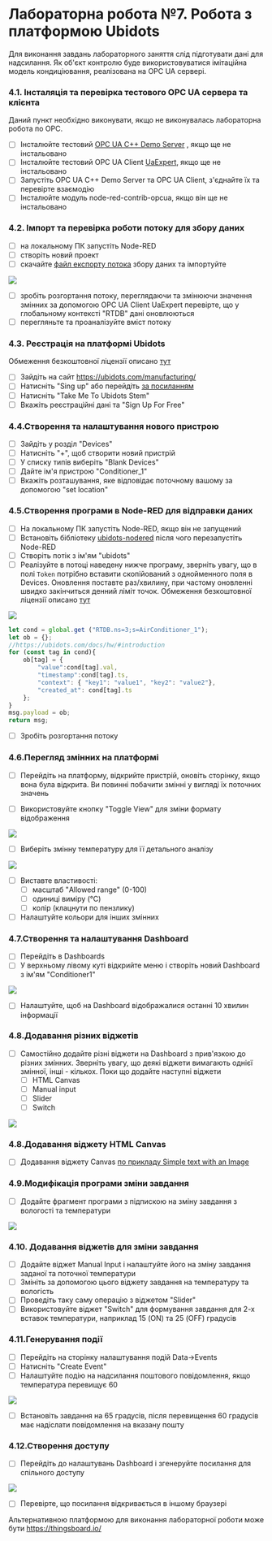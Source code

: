 # Лабораторна робота №7. Робота з платформою Ubidots 

Для виконання завдань лабораторного заняття слід підготувати дані для надсилання. Як об'єкт контролю буде використовуватися імітаційна модель кондиціювання, реалізована на OPC UA сервері. 

### 4.1. Інсталяція та перевірка тестового OPC UA сервера та клієнта

Даний пункт необхідно виконувати, якщо не виконувалась лабораторна робота по OPC.

- [ ] Інсталюйте тестовий [OPC UA C++ Demo Server](https://www.unified-automation.com/downloads/opc-ua-servers.html) , якщо ще не інстальовано
- [ ] Інсталюйте тестовий OPC UA Client [UaExpert](https://www.unified-automation.com/downloads/opc-ua-clients.html), якщо ще не інстальовано
- [ ] Запустіть OPC UA C++ Demo Server та OPC UA Client, з'єднайте їх та перевірте взаємодію
- [ ] Інсталюйте модуль node-red-contrib-opcua, якщо він ще не інстальовано

### 4.2. Імпорт та перевірка роботи потоку для збору даних

- [ ] на локальному ПК запустіть Node-RED
- [ ] створіть новий проект
- [ ] скачайте [файл експорту потока](https://drive.google.com/file/d/1sG11-TY4EOX3Sk9N1mJyQCGGNj01NExx/view) збору даних та імпортуйте

![](media0/1.png)

- [ ] зробіть розгортання потоку, переглядаючи та змінюючи значення змінних за допомогою OPC UA Client UaExpert перевірте, що у глобальному контексті "RTDB" дані оновлюються
- [ ] перегляньте та проаналізуйте вміст потоку

### 4.3. Реєстрація на платформі Ubidots

Обмеження безкоштовної ліцензії описано [тут](https://help.ubidots.com/en/articles/639806-what-is-the-difference-between-ubidots-and-ubidots-stem)

- [ ] Зайдіть на сайт  <https://ubidots.com/manufacturing/>
- [ ] Натисніть "Sing up" або перейдіть [за посиланням](https://industrial.ubidots.com/accounts/signup_industrial/)
- [ ] Натисніть "Take Me To Ubidots Stem"
- [ ] Вкажіть реєстраційні дані та "Sign Up For Free"

### 4.4.Створення та налаштування нового пристрою

- [ ] Зайдіть у розділ "Devices"
- [ ] Натисніть "+", щоб створити новий пристрій
- [ ] У списку типів виберіть "Blank Devices"
- [ ] Дайте ім'я пристрою "Conditioner_1"
- [ ] Вкажіть розташування, яке відповідає поточному вашому за допомогою "set location"

### 4.5.Створення програми в Node-RED для відправки даних

- [ ] На локальному ПК запустіть Node-RED, якщо він не запущений
- [ ] Встановіть бібліотеку [ubidots-nodered](https://flows.nodered.org/node/ubidots-nodered) після чого перезапустіть Node-RED
- [ ] Створіть потік з ім'ям "ubidots"
- [ ] Реалізуйте в потоці наведену нижче програму, зверніть увагу, що в полі `Token` потрібно вставити скопійований з однойменного поля в Devices. Оновлення поставте раз/хвилину, при частому оновленні швидко закінчиться денний ліміт точок. Обмеження безкоштовної ліцензії описано [тут](https://help.ubidots.com/en/articles/639806-what-is-the-difference-between-ubidots-and-ubidots-stem)    

 ![](media0/31.png)  

```js
let cond = global.get ("RTDB.ns=3;s=AirConditioner_1");
let ob = {};
//https://ubidots.com/docs/hw/#introduction
for (const tag in cond){
    ob[tag] = {
        "value":cond[tag].val,
        "timestamp":cond[tag].ts,
        "context": { "key1": "value1", "key2": "value2"}, 
        "created_at": cond[tag].ts
    };
}
msg.payload = ob;
return msg;  
```

- [ ] Зробіть розгортання потоку

### 4.6.Перегляд змінних на платформі 

- [ ] Перейдіть на платформу, відкрийте пристрій, оновіть сторінку, якщо вона була відкрита. Ви повинні побачити змінні у вигляді їх поточних значень

- [ ] Використовуйте кнопку "Toggle View" для зміни формату відображення

![](media0/32.png) 

- [ ] Виберіть змінну температуру для її детального аналізу 

![](media0/33.png)

- [ ] Виставте властивості:
  - [ ] масштаб "Allowed range" (0-100)
  - [ ] одиниці виміру  (°С)
  - [ ] колір (клацнути по пензлику)
- [ ] Налаштуйте кольори для інших змінних  

### 4.7.Створення та налаштування Dashboard 

- [ ] Перейдіть в Dashboards
- [ ] У верхньому лівому куті відкрийте меню і створіть новий Dashboard з ім'ям "Conditioner1"

![](media0/34.png)

- [ ] Налаштуйте, щоб на Dashboard відображалися останні 10 хвилин інформації

### 4.8.Додавання різних віджетів

- [ ] Самостійно додайте різні віджети на Dashboard з прив'язкою до різних змінних. Зверніть увагу, що деякі віджети вимагають однієї змінної, інші - кількох. Поки що додайте наступні віджети
  - [ ] HTML Canvas
  - [ ] Manual input
  - [ ] Slider
  - [ ] Switch

![](media0/35.png)

### 4.8.Додавання віджету HTML Canvas

- [ ] Додавання віджету Canvas  [по прикладу Simple text with an Image](https://help.ubidots.com/en/articles/754634-html-canvas-widget-examples)

### 4.9.Модифікація програми зміни завдання

- [ ] Додайте фрагмент програми з підпискою на зміну завдання з вологості та температури

![](media0/36.png)

### 4.10. Додавання віджетів для зміни завдання

- [ ] Додайте віджет Manual Input і налаштуйте його на зміну завдання заданої та поточної температури
- [ ] Змініть за допомогою цього віджету завдання на температуру та вологість
- [ ] Проведіть таку саму операцію з віджетом "Slider"
- [ ] Використовуйте віджет "Switch" для формування завдання для 2-х вставок температури, наприклад 15 (ON) та 25 (OFF) градусів

### 4.11.Генерування події 

- [ ] Перейдіть на сторінку налаштування подій Data->Events
- [ ] Натисніть "Create Event"
- [ ] Налаштуйте подію на надсилання поштового повідомлення, якщо температура перевищує 60

![](media0/37.png)

- [ ] Встановіть завдання на 65 градусів, після перевищення 60 градусів має надіслати повідомлення на вказану пошту 

### 4.12.Створення доступу  

- [ ] Перейдіть до налаштувань Dashboard і згенеруйте посилання для спільного доступу

![](media0/38.png)

- [ ] Перевірте, що посилання відкривається в іншому браузері



Альтернативною платформою для виконання лабораторної роботи може бути https://thingsboard.io/ 
